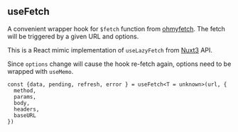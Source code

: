 ## useFetch

A convenient wrapper hook for `$fetch` function from [ohmyfetch](https://github.com/unjs/ohmyfetch). The fetch will be triggered by a given URL and options.

This is a React mimic implementation of `useLazyFetch` from [Nuxt3](https://v3.nuxtjs.org/api/composables/use-lazy-fetch) API.

Since `options` change will cause the hook re-fetch again, options need to be wrapped with `useMemo`.

```tsx
const {data, pending, refresh, error } = useFetch<T = unknown>(url, {
  method,
  params,
  body,
  headers,
  baseURL
})
```
